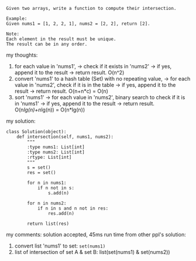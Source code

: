 ```
Given two arrays, write a function to compute their intersection.

Example:
Given nums1 = [1, 2, 2, 1], nums2 = [2, 2], return [2].

Note:
Each element in the result must be unique.
The result can be in any order.
```
my thoughts:
1. for each value in 'nums1', ->
   check if it exists in 'nums2' ->
   if yes, append it to the result ->
   return result.
   O(n^2)
2. convert 'nums1' to a hash table (Set) with no repeating value, ->
   for each value in 'nums2', check if it is in the table ->
   if yes, append it to the result ->
   return result.
   O(n+n*c) = O(n)
3. sort 'nums1' ->
   for each value in 'nums2', binary search to check if it is in 'nums1' ->
   if yes, append it to the result ->
   return result.
   O(n*lg(n)+n*lg(n)) = O(n*lg(n))
   

my solution:
```
class Solution(object):
    def intersection(self, nums1, nums2):
        """
        :type nums1: List[int]
        :type nums2: List[int]
        :rtype: List[int]
        """
        s = set()
        res = set()
        
        for n in nums1:
            if n not in s:
                s.add(n)
        
        for n in nums2:
            if n in s and n not in res:
                res.add(n)
                
        return list(res)

```

my comments:
solution accepted, 45ms run time
from other ppl's solution:
1. convert list 'nums1' to set:
`set(nums1)`
2. list of intersection of set A & set B:
list(set(nums1) & set(nums2))

